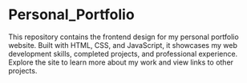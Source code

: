 # Personal_Portfolio
This repository contains the frontend design for my personal portfolio website. Built with HTML, CSS, and JavaScript, it showcases my web development skills, completed projects, and professional experience. Explore the site to learn more about my work and view links to other projects.
